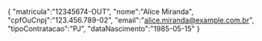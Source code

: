 {
    "matricula":"12345674-OUT",
    "nome":"Alice Miranda",
    "cpfOuCnpj":"123.456.789-02",
    "email":"alice.miranda@example.com.br",
    "tipoContratacao":"PJ",
    "dataNascimento":"1985-05-15"
}